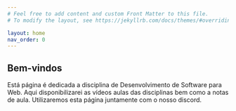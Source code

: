 ```yaml
---
# Feel free to add content and custom Front Matter to this file.
# To modify the layout, see https://jekyllrb.com/docs/themes/#overriding-theme-defaults

layout: home
nav_order: 0
---
```


## Bem-vindos

Está página é dedicada a disciplina de Desenvolvimento de Software para Web. 
Aqui disponibilizarei as vídeos aulas das disciplinas bem como a notas de aula. 
Utilizaremos esta página juntamente com o nosso discord.


